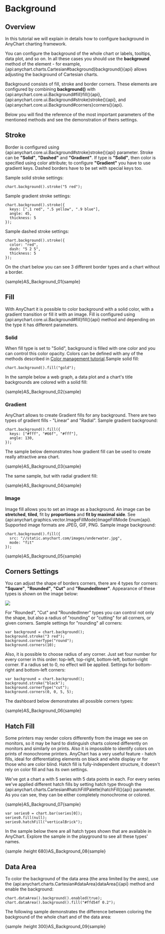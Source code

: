 # Background

## Overview

In this tutorial we will explain in details how to configure background in AnyChart charting framework.

You can configure the background of the whole chart or labels, tooltips, data plot, and so on. In all these cases you should use the **background** method of the element - for example, {api:anychart.charts.Cartesian#background}background(){api} allows adjusting the background of Cartesian charts.

Background consists of fill, stroke and border corners. These elements are configured by combining **background()** with {api:anychart.core.ui.Background#fill}fill(){api}, {api:anychart.core.ui.Background#stroke}stroke(){api}, and {api:anychart.core.ui.Background#corners}corners(){api}.

Below you will find the reference of the most important parameters of the mentioned methods and see the demonstration of theirs settings.

## Stroke

Border is configured using {api:anychart.core.ui.Background#stroke}stroke(){api} parameter. Stroke can be **"Solid"**, **"Dashed"** and **"Gradient"**. If type is **"Solid"**, then color is specified using color attribute; to configure **"Gradient"** you have to use gradient keys. Dashed borders have to be set with special keys too.
    
Sample solid stroke settings:

```
chart.background().stroke("5 red");
```

Sample gradient stroke settings:

```
chart.background().stroke({
  keys: [".1 red", ".5 yellow", ".9 blue"],
  angle: 45,
  thickness: 5
});
```

Sample dashed stroke settings:

```
chart.background().stroke({
  color: "red",
  dash: "5 2 5",
  thickness: 5
});
```

On the chart below you can see 3 different border types and a chart without a border.

{sample}AS\_Background\_01{sample}

## Fill

With AnyChart it is possible to color background with a solid color, with a gradient transition or fill it with an image. Fill is configured using {api:anychart.core.ui.Background#fill}fill(){api} method and depending on the type it has different parameters.

### Solid

When fill type is set to "Solid", background is filled with one color and you can control this color opacity. Colors can be defined with any of the methods described in [Color management tutorial](Color_Management).Sample solid fill:

```
chart.background().fill("gold");
```

In the sample below a web graph, a data plot and a chart's title backgrounds are colored with a solid fill:

{sample}AS\_Background\_02{sample}

### Gradient

AnyChart allows to create Gradient fills for any background. There are two types of gradient fills - "Linear" and "Radial". Sample gradient background:

``` 
chart.background().fill({
  keys: ["#fff", "#66f", "#fff"],
  angle: 130,
});
```

The sample below demonstrates how gradient fill can be used to create really attractive area chart.

{sample}AS\_Background\_03{sample}

The same sample, but with radial gradient fill:

{sample}AS\_Background\_04{sample}

### Image

Image fill allows you to set an image as a background. An image can be **stretched**, **tiled**, fit by **proportions** and **fit by maximal side**. See {api:anychart.graphics.vector.ImageFillMode}ImageFillMode Enum{api}. Supported image formats are JPEG, GIF, PNG. Sample image background:

```
chart.background().fill({
  src: "//static.anychart.com/images/underwater.jpg",
  mode: "fit"
});
```

{sample}AS\_Background\_05{sample}

## Corners Settings

You can adjust the shape of borders corners, there are 4 types for corners: **"Square"**, **"Rounded"**, **"Cut"** and **"RoundedInner"**. Appearance of these types is shown on the image below:

![](//6.anychart.com/products/anychart/docs/users-guide/img/corners_table.png)

For "Rounded", "Cut" and "RoundedInner" types you can control not only the shape, but also a radius of "rounding" or "cutting" for all corners, or given corners. Sample settings for "rounding" all corners:

```
var background = chart.background();
background.stroke("3 red");
background.cornerType("round");
background.corners(10);
```

Also, it is possible to choose radius of any corner. Just set four number for every corner in this order: top-left, top-right, bottom-left, bottom-right corner. If a radius set to 0, no effect will be applied. Settings for bottom-right and bottom-left corners:

```
var background = chart.background();
background.stroke("black");
background.cornerType("cut");
background.corners(0, 0, 5, 5);
```

The dashboard below demonstrates all possible corners types:

{sample}AS\_Background\_06{sample}

## Hatch Fill

Some printers may render colors differently from the image we see on monitors, so it may be hard to distinguish charts colored differently on monitors and similarly on prints. Also it is impossible to identify colors on prints of monochrome printers. AnyChart has a very useful feature - hatch fills, ideal for differentiating elements on black and white display or for those who are color blind. Hatch fill is fully-independent structure, it doesn't rely on color fill and has its own settings. 

We've got a chart a with 5 series with 5 data points in each. For every series we've applied different hatch fills by setting hatch type through the {api:anychart.charts.Cartesian#hatchFillPalette}hatchFill(){api} parameter. As you can see, they can be either completely monochrome or colored.

{sample}AS\_Background\_07{sample}

```
var series0 = chart.bar(series[0]);
series0.fill(null);
series0.hatchFill("verticalBrick");
```

In the sample below there are all hatch types shown that are available in AnyChart. Explore the sample in the playground to see all these types' names.

{sample :height 680}AS\_Background\_08{sample}

## Data Area

To color the background of the data area (the area limited by the axes), use the {api:anychart.charts.Cartesian#dataArea}dataArea(){api} method and enable the background:

```
chart.dataArea().background().enabled(true);
chart.dataArea().background().fill("#ffd54f 0.2");
```

The following sample demonstrates the difference between coloring the background of the whole chart and of the data area:

{sample :height 300}AS\_Background\_09{sample}